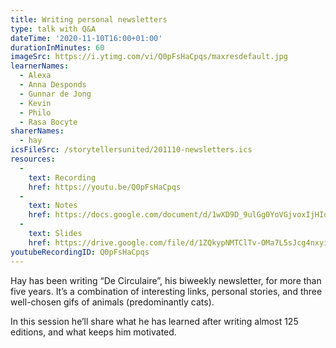 ```yaml
---
title: Writing personal newsletters
type: talk with Q&A
dateTime: '2020-11-10T16:00+01:00'
durationInMinutes: 60
imageSrc: https://i.ytimg.com/vi/Q0pFsHaCpqs/maxresdefault.jpg
learnerNames:
  - Alexa
  - Anna Desponds
  - Gunnar de Jong
  - Kevin
  - Philo
  - Rasa Bocyte
sharerNames: 
  - hay
icsFileSrc: /storytellersunited/201110-newsletters.ics
resources:
  -
    text: Recording
    href: https://youtu.be/Q0pFsHaCpqs
  -
    text: Notes
    href: https://docs.google.com/document/d/1wXD9D_9ulGg0YoVGjvoxIjHIoA2ZP4jipH8iCOUpfPc/edit
  -
    text: Slides
    href: https://drive.google.com/file/d/1ZQkypNMTClTv-OMa7L5sJcg4nxyiLSQV/view
youtubeRecordingID: Q0pFsHaCpqs
---
```


Hay has been writing “De Circulaire”, his biweekly newsletter, for more than five years. It’s a combination of interesting links, personal stories, and three well-chosen gifs of animals (predominantly cats). 
<!--more-->
In this session he’ll share what he has learned after writing almost 125 editions, and what keeps him motivated.
